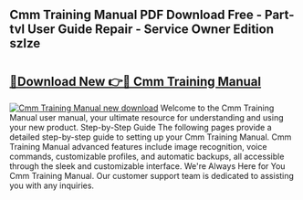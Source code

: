 ## Cmm Training Manual PDF Download Free - Part-tvl User Guide Repair - Service Owner Edition szIze

# <h2><a href="http://bc46136.oget.top/?id=Cmm+Training+Manual">🔗Download New 👉🔴 Cmm Training Manual</a></h2>

[![Cmm Training Manual new download](https://i.imgur.com/5g1atiW.png)](http://bc46136.oget.top/?id=Cmm+Training+Manual)
Welcome to the Cmm Training Manual user manual, your ultimate resource for understanding and using your new product. Step-by-Step Guide The following pages provide a detailed step-by-step guide to setting up your Cmm Training Manual. Cmm Training Manual advanced features include image recognition, voice commands, customizable profiles, and automatic backups, all accessible through the sleek and customizable interface. We're Always Here for You Cmm Training Manual. Our customer support team is dedicated to assisting you with any inquiries.
